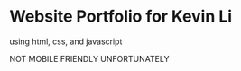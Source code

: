 # Website Portfolio for Kevin Li

using html, css, and javascript

NOT MOBILE FRIENDLY UNFORTUNATELY
